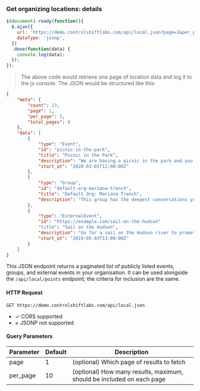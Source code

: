 ### Get organizing locations: details

```js
$(document).ready(function(){
  $.ajax({
    url: 'https://demo.controlshiftlabs.com/api/local.json?page=1&per_page=3',
    dataType: 'jsonp',
  })
  .done(function(data) {
    console.log(data);
  });
});
```

> The above code would retrieve one page of location data and log it to the js console. The JSON would be structured like this:

```json
{
    "meta": {
        "count": 23,
        "page": 1,
        "per_page": 3,
        "total_pages": 8
    },
    "data": [
        {
            "type": "Event",
            "id": "picnic-in-the-park",
            "title": "Picnic in the Park",
            "description": "We are having a picnic in the park and you are invited!",
            "start_at": "2020-03-01T12:00:00Z"
        },
        {
            "type": "Group",
            "id": "default-org-mariana-trench",
            "title": "Default Org: Mariana Trench",
            "description": "This group has the deepest conversations you will ever hear."
        },
        {
            "type": "ExternalEvent",
            "id": "https://example.com/sail-on-the-hudson"
            "title": "Sail on the Hudson",
            "description": "Go for a sail on the Hudson river to promote environmentalism.",
            "start_at": "2019-05-03T13:00:00Z"
        }
    ]
}
```

This JSON endpoint returns a paginated list of publicly listed events, groups, and external events in your organisation.
It can be used alongside the `/api/local/points` endpoint; the criteria for inclusion are the same.

#### HTTP Request

`GET https://demo.controlshiftlabs.com/api/local.json`

- &check; CORS supported
- &times; JSONP not supported

#### Query Parameters

Parameter | Default | Description
--------- | ------- | -----------
page      | 1       | (optional) Which page of results to fetch
per_page  | 10      | (optional) How many results, maximum, should be included on each page

<div></div>
